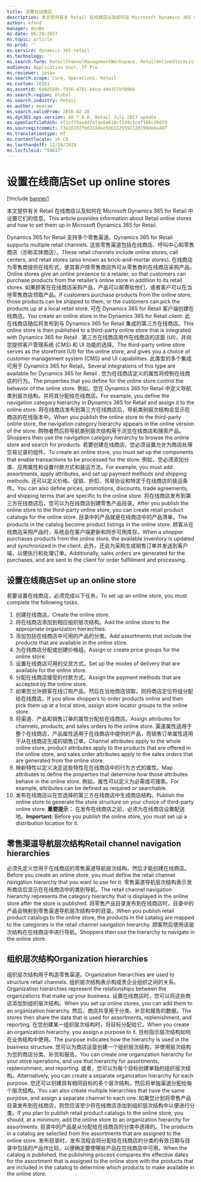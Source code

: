 ```yaml
---
title: 设置在线商店
description: 本文提供有关 Retail 在线商店以及如何在 Microsoft Dynamics 365 for Retail 中设置它们的信息。
author: kfend
manager: AnnBe
ms.date: 06/20/2017
ms.topic: article
ms.prod: ''
ms.service: dynamics-365-retail
ms.technology: ''
ms.search.form: RetailChannelManagementWorkspace, RetailOnlineStoreList
audience: Application User, IT Pro
ms.reviewer: josaw
ms.search.scope: Core, Operations, Retail
ms.custom: 16161
ms.assetid: 646d560c-f856-4701-b4ca-44e357ef09b8
ms.search.region: Global
ms.search.industry: Retail
ms.author: meeram
ms.search.validFrom: 2016-02-28
ms.dyn365.ops.version: AX 7.0.0, Retail July 2017 update
ms.openlocfilehash: bf1cff5aeddfef4e04810cf239c1cef186c49df9
ms.sourcegitcommit: 73e10192fb6318dee5bb1129591120199de6a487
ms.translationtype: HT
ms.contentlocale: zh-CN
ms.lasthandoff: 12/20/2018
ms.locfileid: "54617"
---
```

# <a name="set-up-online-stores"></a><span data-ttu-id="ece07-103">设置在线商店</span><span class="sxs-lookup"><span data-stu-id="ece07-103">Set up online stores</span></span>

[!include [banner](includes/banner.md)]

<span data-ttu-id="ece07-104">本文提供有关 Retail 在线商店以及如何在 Microsoft Dynamics 365 for Retail 中设置它们的信息。</span><span class="sxs-lookup"><span data-stu-id="ece07-104">This article provides information about Retail online stores and how to set them up in Microsoft Dynamics 365 for Retail.</span></span>

<span data-ttu-id="ece07-105">Dynamics 365 for Retail 支持多个零售渠道。</span><span class="sxs-lookup"><span data-stu-id="ece07-105">Dynamics 365 for Retail supports multiple retail channels.</span></span> <span data-ttu-id="ece07-106">这些零售渠道包括在线商店、呼叫中心和零售商店（亦称实体商店）。</span><span class="sxs-lookup"><span data-stu-id="ece07-106">These retail channels include online stores, call centers, and retail stores (also known as brick-and-mortar stores).</span></span> <span data-ttu-id="ece07-107">在线商店为零售商提供在线形式，使其客户除零售商店外可从零售商的在线商店采购产品。</span><span class="sxs-lookup"><span data-stu-id="ece07-107">Online stores give an online presence to a retailer, so that customers can purchase products from the retailer’s online store in addition to its retail stores.</span></span> <span data-ttu-id="ece07-108">如果顾客在在线商店采购产品，产品可以邮寄给他们，或者客户可以在当地零售商店领取产品。</span><span class="sxs-lookup"><span data-stu-id="ece07-108">If customers purchase products from the online store, those products can be shipped to them, or the customers can pick the products up at a local retail store.</span></span> <span data-ttu-id="ece07-109">可在 Dynamics 365 for Retail 客户端创建在线商店。</span><span class="sxs-lookup"><span data-stu-id="ece07-109">You create an online store in the Dynamics 365 for Retail client.</span></span> <span data-ttu-id="ece07-110">此在线商店随后将发布到与 Dynamics 365 for Retail 集成的第三方在线商店。</span><span class="sxs-lookup"><span data-stu-id="ece07-110">This online store is then published to a third-party online store that is integrated with Dynamics 365 for Retail .</span></span> <span data-ttu-id="ece07-111">第三方在线商店用作在线商店的店面 (UI)，并向您提供客户管理系统 (CMS) 和 UI 功能的选择。</span><span class="sxs-lookup"><span data-stu-id="ece07-111">The third-party online store serves as the storefront (UI) for the online store, and gives you a choice of customer management system (CMS) and UI capabilities.</span></span> <span data-ttu-id="ece07-112">此类型的多个集成可用于 Dynamics 365 for Retail。</span><span class="sxs-lookup"><span data-stu-id="ece07-112">Several integrations of this type are available for Dynamics 365 for Retail .</span></span> <span data-ttu-id="ece07-113">您为在线商店定义的属性将控制在线商店的行为。</span><span class="sxs-lookup"><span data-stu-id="ece07-113">The properties that you define for the online store control the behavior of the online store.</span></span> <span data-ttu-id="ece07-114">例如，您在 Dynamics 365 for Retail 中定义导航类别层次结构，并将其分配给在线商店。</span><span class="sxs-lookup"><span data-stu-id="ece07-114">For example, you define the navigation category hierarchy in Dynamics 365 for Retail and assign it to the online store.</span></span> <span data-ttu-id="ece07-115">将在线商店发布到第三方在线商店后，导航类别层次结构会显示在商店的在线版本中。</span><span class="sxs-lookup"><span data-stu-id="ece07-115">When you publish the online store to the third-party online store, the navigation category hierarchy appears in the online version of the store.</span></span> <span data-ttu-id="ece07-116">购物者然后将导航类别层次结构用于浏览在线商店和搜索产品。</span><span class="sxs-lookup"><span data-stu-id="ece07-116">Shoppers then use the navigation category hierarchy to browse the online store and search for products.</span></span> <span data-ttu-id="ece07-117">若要创建在线商店，您必须设置允许为商店处理交易记录的组件。</span><span class="sxs-lookup"><span data-stu-id="ece07-117">To create an online store, you must set up the components that enable transactions to be processed for the store.</span></span> <span data-ttu-id="ece07-118">例如，您必须添加分类、应用属性和设置付款方式和装运方法。</span><span class="sxs-lookup"><span data-stu-id="ece07-118">For example, you must add assortments, apply attributes, and set up payment methods and shipping methods.</span></span> <span data-ttu-id="ece07-119">还可以定义价格、促销、折扣、贸易协议和特定于在线商店的装运条件。</span><span class="sxs-lookup"><span data-stu-id="ece07-119">You can also define prices, promotions, discounts, trade agreements, and shipping terms that are specific to the online store.</span></span> <span data-ttu-id="ece07-120">将在线商店发布到第三方在线商店后，您可以为在线商店创建零售产品目录。</span><span class="sxs-lookup"><span data-stu-id="ece07-120">After you publish the online store to the third-party online store, you can create retail product catalogs for the online store.</span></span> <span data-ttu-id="ece07-121">目录中的产品就是在线商店中的产品清单。</span><span class="sxs-lookup"><span data-stu-id="ece07-121">The products in the catalog become product listings in the online store.</span></span> <span data-ttu-id="ece07-122">顾客从在线商店采购产品时，系统会在客户端更新和同步可用库存。</span><span class="sxs-lookup"><span data-stu-id="ece07-122">When a shopper purchases products from the online store, the available inventory is updated and synchronized in the client.</span></span> <span data-ttu-id="ece07-123">此外，还会为采购生成销售订单并发送到客户端，以便执行和处理订单。</span><span class="sxs-lookup"><span data-stu-id="ece07-123">Additionally, sales orders are generated for the purchases, and are sent to the client for order fulfillment and processing.</span></span>

## <a name="set-up-an-online-store"></a><span data-ttu-id="ece07-124">设置在线商店</span><span class="sxs-lookup"><span data-stu-id="ece07-124">Set up an online store</span></span>
<span data-ttu-id="ece07-125">若要设置在线商店，必须完成以下任务。</span><span class="sxs-lookup"><span data-stu-id="ece07-125">To set up an online store, you must complete the following tasks.</span></span>

1.  <span data-ttu-id="ece07-126">创建在线商店。</span><span class="sxs-lookup"><span data-stu-id="ece07-126">Create the online store.</span></span>
2.  <span data-ttu-id="ece07-127">将在线商店添加到相应组织层次结构。</span><span class="sxs-lookup"><span data-stu-id="ece07-127">Add the online store to the appropriate organization hierarchies.</span></span>
3.  <span data-ttu-id="ece07-128">添加包括在线商店中可用的产品的分类。</span><span class="sxs-lookup"><span data-stu-id="ece07-128">Add assortments that include the products that are available in the online store.</span></span>
4.  <span data-ttu-id="ece07-129">为在线商店分配或创建价格组。</span><span class="sxs-lookup"><span data-stu-id="ece07-129">Assign or create price groups for the online store.</span></span>
5.  <span data-ttu-id="ece07-130">设置在线商店可用的交货方式。</span><span class="sxs-lookup"><span data-stu-id="ece07-130">Set up the modes of delivery that are available for the online store.</span></span>
6.  <span data-ttu-id="ece07-131">分配在线商店接受的付款方式。</span><span class="sxs-lookup"><span data-stu-id="ece07-131">Assign the payment methods that are accepted by the online store.</span></span>
7.  <span data-ttu-id="ece07-132">如果您允许顾客在线订购产品，然后在当地商店领取，则将商店定位符组分配给在线商店。</span><span class="sxs-lookup"><span data-stu-id="ece07-132">If you allow shoppers to order products online and then pick them up at a local store, assign store locator groups to the online store.</span></span>
8.  <span data-ttu-id="ece07-133">将渠道、产品和销售订单的属性分配给在线商店。</span><span class="sxs-lookup"><span data-stu-id="ece07-133">Assign attributes for channels, products, and sales orders to the online store.</span></span> <span data-ttu-id="ece07-134">渠道属性适用于整个在线商店，产品属性适用于在线商店中提供的产品，而销售订单属性适用于从在线商店生成的销售订单。</span><span class="sxs-lookup"><span data-stu-id="ece07-134">Channel attributes apply to the whole online store, product attributes apply to the products that are offered in the online store, and sales order attributes apply to the sales orders that are generated from the online store.</span></span>
9.  <span data-ttu-id="ece07-135">映射特性以定义决定这些特性在在线商店中的行为方式的属性。</span><span class="sxs-lookup"><span data-stu-id="ece07-135">Map attributes to define the properties that determine how those attributes behave in the online store.</span></span> <span data-ttu-id="ece07-136">例如，属性可以定义为必需或可搜索。</span><span class="sxs-lookup"><span data-stu-id="ece07-136">For example, attributes can be defined as required or searchable.</span></span>
10. <span data-ttu-id="ece07-137">发布在线商店以在您选择的第三方在线商店中生成商店结构。</span><span class="sxs-lookup"><span data-stu-id="ece07-137">Publish the online store to generate the store structure on your choice of third-party online store.</span></span> <span data-ttu-id="ece07-138">**重要提示：** 在发布在线商店之前，必须为在线商店设置配送地。</span><span class="sxs-lookup"><span data-stu-id="ece07-138">**Important:** Before you publish the online store, you must set up a distribution location for it.</span></span>

## <a name="retail-channel-navigation-hierarchies"></a><span data-ttu-id="ece07-139">零售渠道导航层次结构</span><span class="sxs-lookup"><span data-stu-id="ece07-139">Retail channel navigation hierarchies</span></span>
<span data-ttu-id="ece07-140">必须先定义您用于在线商店的零售渠道导航层次结构，然后才能创建在线商店。</span><span class="sxs-lookup"><span data-stu-id="ece07-140">Before you create an online store, you must define the retail channel navigation hierarchy that you want to use for it.</span></span> <span data-ttu-id="ece07-141">零售渠道导航层次结构表示发布商店后显示在在线商店中的类别导航。</span><span class="sxs-lookup"><span data-stu-id="ece07-141">The retail channel navigation hierarchy represents the category hierarchy that is displayed in the online store after the store is published.</span></span> <span data-ttu-id="ece07-142">将零售产品目录发布到在线商店时，目录中的产品会映射到零售渠道导航层次结构中的目录。</span><span class="sxs-lookup"><span data-stu-id="ece07-142">When you publish retail product catalogs to the online store, the products in the catalog are mapped to the categories in the retail channel navigation hierarchy.</span></span> <span data-ttu-id="ece07-143">顾客然后使用该层次结构在在线商店中进行导航。</span><span class="sxs-lookup"><span data-stu-id="ece07-143">Shoppers then use the hierarchy to navigate in the online store.</span></span>

## <a name="organization-hierarchies"></a><span data-ttu-id="ece07-144">组织层次结构</span><span class="sxs-lookup"><span data-stu-id="ece07-144">Organization hierarchies</span></span>
<span data-ttu-id="ece07-145">组织层次结构用于构造零售渠道。</span><span class="sxs-lookup"><span data-stu-id="ece07-145">Organization hierarchies are used to structure retail channels.</span></span> <span data-ttu-id="ece07-146">组织层次结构表示构成贵企业组织之间的关系。</span><span class="sxs-lookup"><span data-stu-id="ece07-146">Organization hierarchies represent the relationships between the organizations that make up your business.</span></span> <span data-ttu-id="ece07-147">设置在线商店时，您可以将这些商店添加到组织层次结构。</span><span class="sxs-lookup"><span data-stu-id="ece07-147">When you set up online stores, you can add them to an organization hierarchy.</span></span> <span data-ttu-id="ece07-148">然后，商店共享用于分类、补货和报告的数据。</span><span class="sxs-lookup"><span data-stu-id="ece07-148">The stores then share the data that is used for assortments, replenishment, and reporting.</span></span> <span data-ttu-id="ece07-149">在您创建某一组织层次结构时，将目标分配给它。</span><span class="sxs-lookup"><span data-stu-id="ece07-149">When you create an organization hierarchy, you assign a purpose to it.</span></span> <span data-ttu-id="ece07-150">目标指示层次结构如何在业务结构中使用。</span><span class="sxs-lookup"><span data-stu-id="ece07-150">The purpose indicates how the hierarchy is used in the business structure.</span></span> <span data-ttu-id="ece07-151">您可以为商店运营创建一个组织层次结构，并使用层次结构为您的商店分类、补货和报告。</span><span class="sxs-lookup"><span data-stu-id="ece07-151">You can create one organization hierarchy for your store operations, and use that hierarchy for assortments, replenishment, and reporting.</span></span> <span data-ttu-id="ece07-152">或者，您可以为每个目标创建单独的组织层次结构。</span><span class="sxs-lookup"><span data-stu-id="ece07-152">Alternatively, you can create a separate organization hierarchy for each purpose.</span></span> <span data-ttu-id="ece07-153">您还可以创建具有相同目标的多个层次结构，然后将单独渠道分配给每个层次结构。</span><span class="sxs-lookup"><span data-stu-id="ece07-153">You can also create multiple hierarchies that have the same purpose, and assign a separate channel to each one.</span></span> <span data-ttu-id="ece07-154">如果您计划将零售产品目录发布到在线商店，则您应该至少将在线商店添加到组织层次结构中以便进行分类。</span><span class="sxs-lookup"><span data-stu-id="ece07-154">If you plan to publish retail product catalogs to the online store, you should, at a minimum, add the online store to an organization hierarchy for assortments.</span></span> <span data-ttu-id="ece07-155">目录中的产品是从分配给在线商店的分类中选择的。</span><span class="sxs-lookup"><span data-stu-id="ece07-155">The products in a catalog are selected from the assortments that are assigned to the online store.</span></span> <span data-ttu-id="ece07-156">发布目录时，发布流程会将分配给在线商店的分类的有效日期与目录中包括的产品作比较，以便确定要使哪些产品在在线商店中可用。</span><span class="sxs-lookup"><span data-stu-id="ece07-156">When the catalog is published, the publishing process compares the effective dates for the assortment that is assigned to the online store with the products that are included in the catalog to determine which products to make available in the online store.</span></span>



